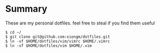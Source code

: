 Summary
===========

These are my personal dotfiles. feel free to steal if you find them useful

```console
$ cd ~/
$ git clone git@github.com:xiongm/dotfiles.git
$ ln -sf $HOME/dotfiles/vim/vimrc $HOME/.vimrc
$ ln -sf $HOME/dotfiles/vim $HOME/.vim
```
